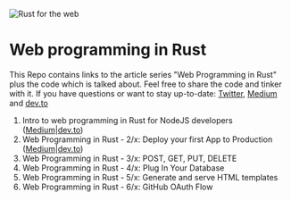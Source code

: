 ![Rust for the web](https://raw.githubusercontent.com/gruberb/web-programming-in-rust/master/assets/webforrust.png)

# Web programming in Rust

This Repo contains links to the article series "Web Programming in Rust" plus the code which is talked about. Feel free to share the code and tinker with it. If you have questions or want to stay up-to-date: [Twitter](https://twitter.com/byteadventures), [Medium](https://medium.com/@gruberbastian) and [dev.to](https://dev.to/gruberb)

1. Intro to web programming in Rust for NodeJS developers ([Medium](https://medium.com/@gruberbastian/intro-to-web-programming-in-rust-for-nodejs-developers-1a9c048c4de1)|[dev.to](https://dev.to/gruberb/intro-to-web-programming-in-rust-for-nodejs-developers-lp))
2. Web Programming in Rust - 2/x: Deploy your first App to Production ([Medium](https://medium.com/@gruberbastian/rust-for-the-web-02-x-deploy-your-first-app-51d1ed69cbe3)|[dev.to](https://dev.to/gruberb/web-programming-in-rust-02x-deploy-your-first-app-1k05))
3. Web Programming in Rust - 3/x: POST, GET, PUT, DELETE
4. Web Programming in Rust - 4/x: Plug In Your Database
5. Web Programming in Rust - 5/x: Generate and serve HTML templates
6. Web Programming in Rust - 6/x: GitHub OAuth Flow 
